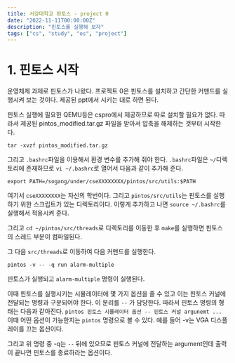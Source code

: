 ```yaml
---
title: 서강대학교 핀토스 - project 0
date: "2022-11-11T00:00:00Z"
description: "핀토스를 실행해 보자"
tags: ["cs", "study", "os", "project"]
---
```


# 1. 핀토스 시작

운영체제 과제로 핀토스가 나왔다. 프로젝트 0은 핀토스를 설치하고 간단한 커맨드를 실행시켜 보는 것이다. 제공된 ppt에서 시키는 대로 하면 된다.

핀토스 실행에 필요한 QEMU등은 cspro에서 제공하므로 따로 설치할 필요가 없다. 따라서 제공된 pintos_modified.tar.gz 파일을 받아서 압축을 해제하는 것부터 시작한다.

```
tar -xvzf pintos_modified.tar.gz
```

그리고 `.bashrc`파일을 이용해서 환경 변수를 추가해 줘야 한다. `.bashrc`파일은 `~/`디렉토리에 존재하므로 `vi ~/.bashrc`로 열어서 다음과 같이 추가해 준다.

```
export PATH=/sogang/under/cseXXXXXXXX/pintos/src/utils:$PATH
```

여기서 `cseXXXXXXXX`는 자신의 학번이다. 그리고 `pintos/src/utils`는 핀토스를 실행하기 위한 스크립트가 있는 디렉토리이다. 이렇게 추가하고 나면 `source ~/.bashrc`를 실행해서 적용시켜 준다.

그리고 `cd ~/pintos/src/threads`로 디렉토리를 이동한 후 `make`를 실행하면 핀토스의 스레드 부분이 컴파일된다.

그 다음 `src/threads`로 이동하여 다음 커맨드를 실행한다.

```
pintos -v -- -q run alarm-multiple
```

핀토스가 실행되고 `alarm-multiple` 명령이 실행된다.

이때 핀토스를 실행시키는 시뮬레이터에 몇 가지 옵션을 줄 수 있고 이는 핀토스 커널에 전달되는 명령과 구분되어야 한다. 이 분리를 `--` 가 담당한다. 따라서 핀토스 명령의 형태는 다음과 같아진다. `pintos 핀토스 시뮬레이터 옵션 -- 핀토스 커널 argunemt ...` 이때 어떤 옵션이 가능한지는 `pintos` 명령으로 볼 수 있다. 예를 들어 -v는 VGA 디스플레이를 끄는 옵션이다.

그리고 위 명령 중 -q는 `--` 뒤에 있으므로 핀토스 커널에 전달하는 argument인데 출력이 끝나면 핀토스를 종료하라는 옵션이다.
